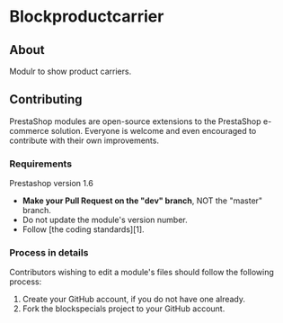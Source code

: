 # Blockproductcarrier

## About

Modulr to show product carriers.

## Contributing

PrestaShop modules are open-source extensions to the PrestaShop e-commerce solution. Everyone is welcome and even encouraged to contribute with their own improvements.

### Requirements

Prestashop version 1.6

* **Make your Pull Request on the "dev" branch**, NOT the "master" branch.
* Do not update the module's version number.
* Follow [the coding standards][1].

### Process in details

Contributors wishing to edit a module's files should follow the following process:

1. Create your GitHub account, if you do not have one already.
2. Fork the blockspecials project to your GitHub account.


